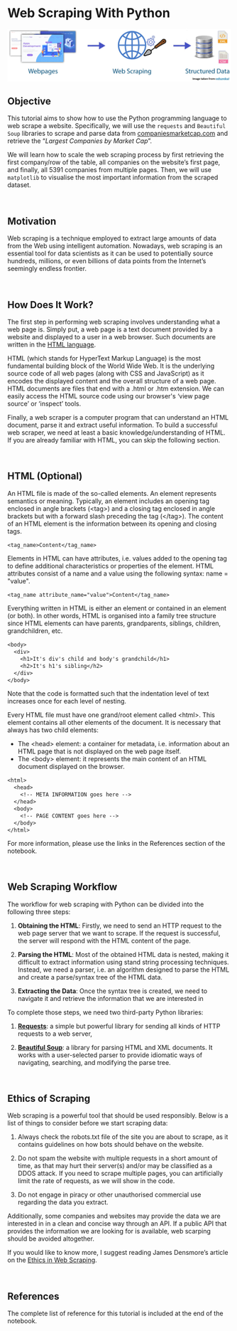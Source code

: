 # Web Scraping With Python

<img src="/Images/01-Intro_Image.jpg" alt="drawing"/>

<br>

## Objective

This tutorial aims to show how to use the Python programming language to web scrape a website. Specifically, we will use the `requests` and `Beautiful Soup` libraries to scrape and parse data from [companiesmarketcap.com](https://companiesmarketcap.com/) and retrieve the “*Largest Companies by Market Cap*”.

We will learn how to scale the web scraping process by first retrieving the first company/row of the table, all companies on the website’s first page, and finally, all 5391 companies from multiple pages. Then, we will use `matplotlib` to visualise the most important information from the scraped dataset.

<br>

## Motivation

Web scraping is a technique employed to extract large amounts of data from the Web using intelligent automation. Nowadays, web scraping is an essential tool for data scientists as it can be used to potentially source hundreds, millions, or even billions of data points from the Internet’s seemingly endless frontier.

<br>

## How Does It Work?

The first step in performing web scraping involves understanding what a web page is. Simply put, a web page is a text document provided by a website and displayed to a user in a web browser. Such documents are written in the [HTML language](https://html.com/).

HTML (which stands for HyperText Markup Language) is the most fundamental building block of the World Wide Web. It is the underlying source code of all web pages (along with CSS and JavaScript) as it encodes the displayed content and the overall structure of a web page. HTML documents are files that end with a .html or .htm extension. We can easily access the HTML source code using our browser's ‘view page source’ or ‘inspect’ tools.

Finally, a web scraper is a computer program that can understand an HTML document, parse it and extract useful information. To build a successful web scraper, we need at least a basic knowledge/understanding of HTML. If you are already familiar with HTML, you can skip the following section.

<br>

## HTML (Optional)

An HTML file is made of the so-called elements. An element represents semantics or meaning. Typically, an element includes an opening tag enclosed in angle brackets (\<tag>) and a closing tag enclosed in angle brackets but with a forward slash preceding the tag (\</tag>). The content of an HTML element is the information between its opening and closing tags.

```
<tag_name>Content</tag_name>
```

Elements in HTML can have attributes, i.e. values added to the opening tag to define additional characteristics or properties of the element. HTML attributes consist of a name and a value using the following syntax: name = "value".

```
<tag_name attribute_name="value">Content</tag_name>
```

Everything written in HTML is either an element or contained in an element (or both). In other words, HTML is organised into a family tree structure since HTML elements can have parents, grandparents, siblings, children, grandchildren, etc.

```
<body>
  <div>
    <h1>It's div's child and body's grandchild</h1>
    <h2>It's h1's sibling</h2>
  </div>
</body>
```
Note that the code is formatted such that the indentation level of text increases once for each level of nesting.

Every HTML file must have one grand/root element called \<html>. This element contains all other elements of the document. It is necessary that <html> always has two child elements:
  
- The \<head> element: a container for metadata, i.e. information about an HTML page that is not displayed on the web page itself.
- The \<body> element: it represents the main content of an HTML document displayed on the browser.
  
```
<html>
  <head>
    <!-- META INFORMATION goes here -->  
  </head>
  <body>
    <!-- PAGE CONTENT goes here -->
  </body>
</html>
```  
  
For more information, please use the links in the References section of the notebook.

<br>
  
## Web Scraping Workflow

The workflow for web scraping with Python can be divided into the following three steps:
  
1. **Obtaining the HTML**: Firstly, we need to send an HTTP request to the web page server that we want to scrape. If the request is successful, the server will respond with the HTML content of the page.
  
2. **Parsing the HTML**: Most of the obtained HTML data is nested, making it difficult to extract information using stand string processing techniques. Instead, we need a parser, i.e. an algorithm designed to parse the HTML and create a parse/syntax tree of the HTML data.
  
3. **Extracting the Data**: Once the syntax tree is created, we need to navigate it and retrieve the information that we are interested in

To complete those steps, we need two third-party Python libraries:
1. **[Requests](https://docs.python-requests.org/en/master/)**: a simple but powerful library for sending all kinds of HTTP requests to a web server,
  
2. **[Beautiful Soup](https://www.crummy.com/software/BeautifulSoup/bs4/doc/)**: a library for parsing HTML and XML documents. It works with a user-selected parser to provide idiomatic ways of navigating, searching, and modifying the parse tree.

<br>
  
## Ethics of Scraping
  
Web scraping is a powerful tool that should be used responsibly. Below is a list of things to consider before we start scraping data:
  
1.	Always check the robots.txt file of the site you are about to scrape, as it contains guidelines on how bots should behave on the website.
  
2.	Do not spam the website with multiple requests in a short amount of time, as that may hurt their server(s) and/or may be classified as a DDOS attack. If you need to scrape multiple pages, you can artificially limit the rate of requests, as we will show in the code.
  
3.	Do not engage in piracy or other unauthorised commercial use regarding the data you extract.

Additionally, some companies and websites may provide the data we are interested in in a clean and concise way through an API. If a public API that provides the information we are looking for is available, web scarping should be avoided altogether.
  
If you would like to know more, I suggest reading James Densmore’s article on the [Ethics in Web Scraping](https://towardsdatascience.com/ethics-in-web-scraping-b96b18136f01).

<br>
  
## References
  
The complete list of reference for this tutorial is included at the end of the notebook.
